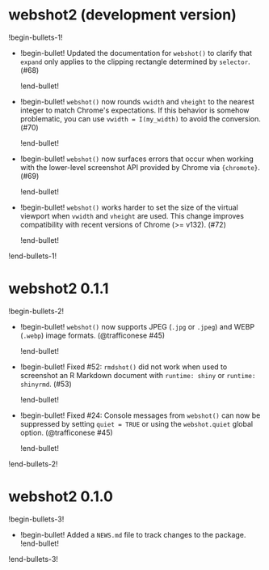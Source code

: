 # webshot2 (development version)

!begin-bullets-1!

-   !begin-bullet!
    Updated the documentation for `webshot()` to clarify that `expand`
    only applies to the clipping rectangle determined by `selector`.
    (#68)

    !end-bullet!
-   !begin-bullet!
    `webshot()` now rounds `vwidth` and `vheight` to the nearest integer
    to match Chrome's expectations. If this behavior is somehow
    problematic, you can use `vwidth = I(my_width)` to avoid the
    conversion. (#70)

    !end-bullet!
-   !begin-bullet!
    `webshot()` now surfaces errors that occur when working with the
    lower-level screenshot API provided by Chrome via `{chromote}`.
    (#69)

    !end-bullet!
-   !begin-bullet!
    `webshot()` works harder to set the size of the virtual viewport
    when `vwidth` and `vheight` are used. This change improves
    compatibility with recent versions of Chrome (\>= v132). (#72)

    !end-bullet!

!end-bullets-1!

# webshot2 0.1.1

!begin-bullets-2!

-   !begin-bullet!
    `webshot()` now supports JPEG (`.jpg` or `.jpeg`) and WEBP (`.webp`)
    image formats. (@trafficonese #45)

    !end-bullet!
-   !begin-bullet!
    Fixed #52: `rmdshot()` did not work when used to screenshot an R
    Markdown document with `runtime: shiny` or `runtime: shinyrmd`.
    (#53)

    !end-bullet!
-   !begin-bullet!
    Fixed #24: Console messages from `webshot()` can now be suppressed
    by setting `quiet = TRUE` or using the `webshot.quiet` global
    option. (@trafficonese #45)

    !end-bullet!

!end-bullets-2!

# webshot2 0.1.0

!begin-bullets-3!

-   !begin-bullet!
    Added a `NEWS.md` file to track changes to the package.
    !end-bullet!

!end-bullets-3!
